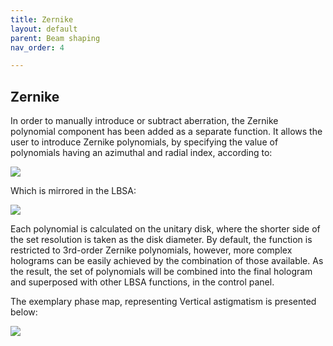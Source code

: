 ```yaml
---
title: Zernike
layout: default
parent: Beam shaping
nav_order: 4

---
```

## [](#header-2)Zernike

In order to manually introduce or subtract aberration, the Zernike polynomial component has been added as a separate function. 
It allows the user to introduce Zernike polynomials, by specifying the value of polynomials having an azimuthal and radial index, 
according to:

![](/lbsa/assets/images/Zernike_definition.png)

Which is mirrored in the LBSA:

![](/lbsa/assets/images/Zernike_panel.png)

Each polynomial is calculated on the unitary disk, where the shorter side of the set resolution is taken as the disk diameter. 
By default, the function is restricted to 3rd-order Zernike polynomials, however,
 more complex holograms can be easily achieved by the combination of those available.
As the result, the set of polynomials will be combined into the final hologram and superposed with other LBSA functions, in the control panel.  

The exemplary phase map, representing Vertical astigmatism is presented below:

![](/lbsa/assets/images/Vertical_astgm.bmp)

